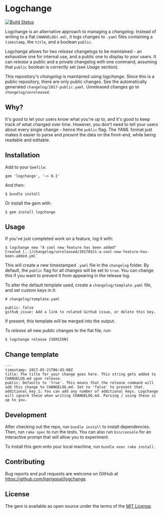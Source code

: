# Logchange

[![Build Status](https://travis-ci.org/harigopal/logchange.svg?branch=master)](https://travis-ci.org/harigopal/logchange)

Logchange is an alternative approach to managing a _changelog_. Instead of writing to a flat `CHANGELOG(.md)`, it logs
changes to `.yaml` files containing a `timestamp`, the `title`, and a boolean `public`.

Logchange allows for two _release_ changelogs to be maintained - an exhaustive one for internal use, and a public one
 to display to your users. It can _release_ a public and a private changelog with one command, assuming that `public`
 boolean is correctly set (see _Usage_ section).

This repository's _changelog_ is maintained using _logchange_. Since this is a public repository, there are only public
changes. See the automatically generated `changelog/2017-public.yaml`. Unreleased changes go to `changelog/unreleased`.

## Why?

It's good to let your users know what you're up to, and it's good to keep track of what changed over time. However, you
don't need to tell your users about every single change - hence the `public` flag. The _YAML_ format just makes it
easier to parse and _present_ the data on the front-end, while being readable and editable.

## Installation

Add to your `Gemfile`:

    gem 'logchange', '~> 0.1'

And then:

    $ bundle install

Or install the gem with:

    $ gem install logchange

## Usage

If you've just completed work on a feature, log it with:

    $ logchange new "A cool new feature has been added"
    Created [..]/changelog/unreleased/20170521-a-cool-new-feature-has-been-added.yml`

This will create a new timestamped `.yaml` file in the `changelog` folder. By default, the `public` flag for all changes
will be set to `true`. You can change this if you want to prevent it from appearing in the release log.

To alter the default template used, create a `changelog/template.yaml` file, and set custom keys in it:

    # changelog/template.yaml

    public: false
    github_issue: Add a link to related Github issue, or delete this key.

If present, this template will be merged into the output.

To _release_ all new _public_ changes to the flat file, run:

    $ logchange release [VERSION]

## Change template

    ---
    timestamp: 2017-05-21T06:45:08Z
    title: The title for your change goes here. This string gets added to CHANGELOG.md upon release.
    public: Defaults to 'true'. This means that the release command will add this change to CHANGELOG.md. Set to 'false' to prevent that.
    additional_key_1: You can add any number of additional keys. Logchange will ignore these when writing CHANGELOG.md. Parsing / using these is up to you.

## Development

After checking out the repo, run `bundle install` to install dependencies. Then, run `rake spec` to run the tests. You can also run `bin/console` for an interactive prompt that will allow you to experiment.

To install this gem onto your local machine, run `bundle exec rake install`.

## Contributing

Bug reports and pull requests are welcome on GitHub at https://github.com/harigopal/logchange.

## License

The gem is available as open source under the terms of the [MIT License](http://opensource.org/licenses/MIT).

